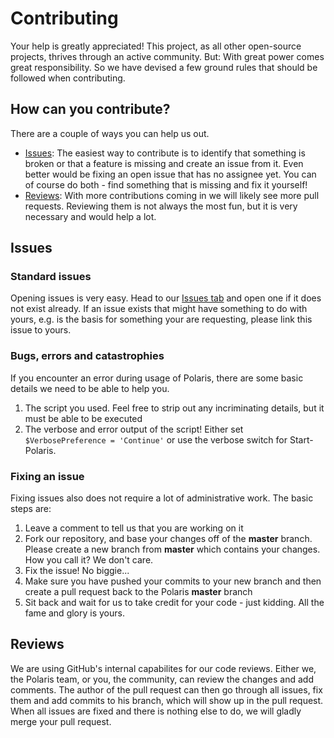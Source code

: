 # Contributing
Your help is greatly appreciated! This project, as all other open-source projects, thrives through an active community. But: With great power comes great responsibility. So we have devised a few ground rules that should be followed when contributing.

## How can you contribute?
There are a couple of ways you can help us out.
* [Issues](#Issues): The easiest way to contribute is to identify that something is broken or that a feature is missing and create an issue from it. Even better would be fixing an open issue that has no assignee yet. You can of course do both - find something that is missing and fix it yourself!
* [Reviews](#Reviews): With more contributions coming in we will likely see more pull requests. Reviewing them is not always the most fun, but it is very necessary and would help a lot.

## Issues
### Standard issues
Opening issues is very easy. Head to our [Issues tab](https://github.com/automatedlab/automatedlab/issues) and open one if it does not exist already. If an issue exists that might have something to do with yours, e.g. is the basis for something your are requesting, please link this issue to yours.  
### Bugs, errors and catastrophies
If you encounter an error during usage of Polaris, there are some basic details we need to be able to help you.
1. The script you used. Feel free to strip out any incriminating details, but it must be able to be executed
2. The verbose and error output of the script! Either set `$VerbosePreference = 'Continue'` or use the verbose switch for Start-Polaris.
### Fixing an issue
Fixing issues also does not require a lot of administrative work. The basic steps are:
1. Leave a comment to tell us that you are working on it
2. Fork our repository, and base your changes off of the **master** branch. Please create a new branch from **master** which contains your changes. How you call it? We don't care.
3. Fix the issue! No biggie...
4. Make sure you have pushed your commits to your new branch and then create a pull request back to the Polaris **master** branch
5. Sit back and wait for us to take credit for your code - just kidding. All the fame and glory is yours.

## Reviews
We are using GitHub's internal capabilites for our code reviews. Either we, the Polaris team, or you, the community, can review the changes and add comments. The author of the pull request can then go through all issues, fix them and add commits to his branch, which will show up in the pull request. When all issues are fixed and there is nothing else to do, we will gladly merge your pull request.
